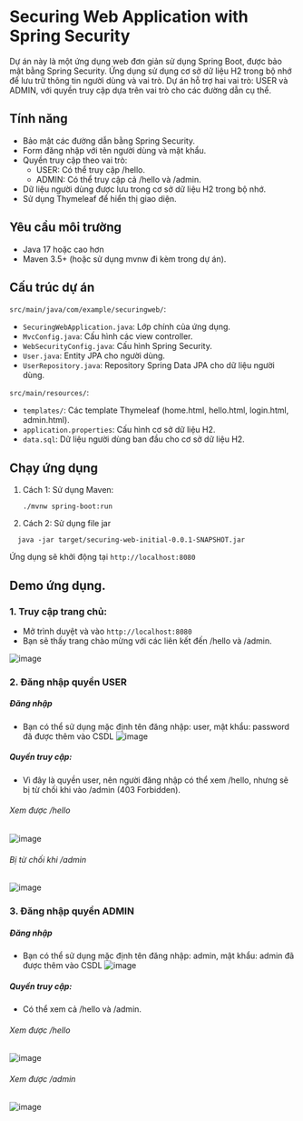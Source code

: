 # Securing Web Application with Spring Security
Dự án này là một ứng dụng web đơn giản sử dụng Spring Boot, được bảo mật bằng Spring Security. Ứng dụng sử dụng cơ sở dữ liệu H2 trong bộ nhớ để lưu trữ thông tin người dùng và vai trò. Dự án hỗ trợ hai vai trò: USER và ADMIN, với quyền truy cập dựa trên vai trò cho các đường dẫn cụ thể.

## Tính năng
- Bảo mật các đường dẫn bằng Spring Security.
- Form đăng nhập với tên người dùng và mật khẩu.
- Quyền truy cập theo vai trò:
    + USER: Có thể truy cập /hello.
    + ADMIN: Có thể truy cập cả /hello và /admin.
- Dữ liệu người dùng được lưu trong cơ sở dữ liệu H2 trong bộ nhớ.
- Sử dụng Thymeleaf để hiển thị giao diện.

## Yêu cầu môi trường
- Java 17 hoặc cao hơn 
- Maven 3.5+ (hoặc sử dụng mvnw đi kèm trong dự án).

## Cấu trúc dự án
``` src/main/java/com/example/securingweb/ ```:
- ``` SecuringWebApplication.java ```: Lớp chính của ứng dụng.
- ``` MvcConfig.java ```: Cấu hình các view controller.
- ``` WebSecurityConfig.java ```: Cấu hình Spring Security.
- ``` User.java ```: Entity JPA cho người dùng.
- ``` UserRepository.java ```: Repository Spring Data JPA cho dữ liệu người dùng.

``` src/main/resources/ ```:
- ``` templates/ ```: Các template Thymeleaf (home.html, hello.html, login.html, admin.html).
- ``` application.properties ```: Cấu hình cơ sở dữ liệu H2.
- ``` data.sql ```: Dữ liệu người dùng ban đầu cho cơ sở dữ liệu H2.

## Chạy ứng dụng 
1. Cách 1: Sử dụng Maven:
   ```
   ./mvnw spring-boot:run
   ```
2. Cách 2: Sử dụng file jar
  ```
    java -jar target/securing-web-initial-0.0.1-SNAPSHOT.jar
  ```
Ứng dụng sẽ khởi động tại ``` http://localhost:8080 ```

## Demo ứng dụng. 
### 1. Truy cập trang chủ:
- Mở trình duyệt và vào ``` http://localhost:8080 ```
- Bạn sẽ thấy trang chào mừng với các liên kết đến /hello và /admin.
  
![image](https://github.com/user-attachments/assets/24dc4ba5-e043-474c-b161-ae5bf67d3e5e)

### 2. Đăng nhập quyền USER
##### Đăng nhập 
- Bạn có thể sử dụng mặc định tên đăng nhập: user, mật khẩu: password đã được thêm vào CSDL
![image](https://github.com/user-attachments/assets/44b2862e-a17b-4614-a02b-a30640ddf13c)

##### Quyền truy cập: 
- Vì đây là quyền user, nên người đăng nhập có thể xem /hello, nhưng sẽ bị từ chối khi vào /admin (403 Forbidden).
###### Xem được /hello
![image](https://github.com/user-attachments/assets/b4307392-e4fe-4172-8f37-be4802f8321b)

###### Bị từ chối khi  /admin
![image](https://github.com/user-attachments/assets/809fa0f7-0c71-4a2c-a066-e15864312706)

### 3. Đăng nhập quyền ADMIN
##### Đăng nhập 
- Bạn có thể sử dụng mặc định tên đăng nhập: admin, mật khẩu: admin đã được thêm vào CSDL
  ![image](https://github.com/user-attachments/assets/8e4ce26a-0aa0-4185-bf57-58fa6ae61784)

##### Quyền truy cập: 
- Có thể xem cả /hello và /admin.
###### Xem được /hello
![image](https://github.com/user-attachments/assets/b4307392-e4fe-4172-8f37-be4802f8321b)

###### Xem được /admin
![image](https://github.com/user-attachments/assets/16ff14a2-b9ea-4def-adc6-866c8a384a1d)

